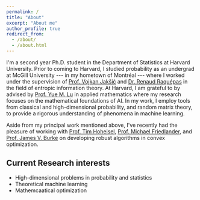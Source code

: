 ```yaml
---
permalink: /
title: "About"
excerpt: "About me"
author_profile: true
redirect_from: 
  - /about/
  - /about.html
---
```


I'm a second year Ph.D. student in the Department of Statistics at Harvard University. Prior to coming to Harvard, I studied probability as an undergrad at McGill University --- in my hometown of Montréal --- where I worked under the supervision of [Prof. Vojkan Jakšić](https://jaksic.xyz) and [Dr. Renaud Raquépas](https://renaudraquepas.github.io/index.html) in the field of entropic information theory. At Harvard, I am grateful to by advised by [Prof. Yue M. Lu](https://lu.seas.harvard.edu) in applied mathematics where my research focuses on the mathematical foundations of AI. In my work, I employ tools from classical and high-dimensional probability, and random matrix theory, to provide a rigorous understanding of phenomena in machine learning. 

Aside from my principal work mentioned above, I've recently had the pleasure of working with [Prof. Tim Hoheisel](https://www.math.mcgill.ca/hoheisel/), [Prof. Michael Friedlander]([https://www.math.mcgill.ca/hoheisel/](https://friedlander.io)), and [Prof. James V. Burke](https://sites.math.washington.edu/~burke/) on developing robust algorithms in convex optimization. 

Current Research interests 
------
- High-dimensional problems in probability and statistics
- Theoretical machine learning
- Mathemcaatical optimization

